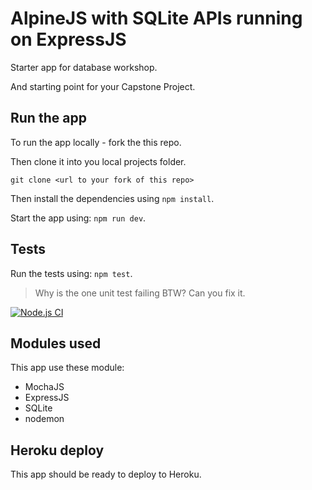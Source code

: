 # AlpineJS with SQLite APIs running on ExpressJS

Starter app for database workshop.

And starting point for your Capstone Project.

## Run the app

To run the app locally - fork the this repo.

Then clone it into you local projects folder.

```
git clone <url to your fork of this repo>
```

Then install the dependencies using `npm install`.

Start the app using: `npm run dev`.

## Tests

Run the tests using: `npm test`.

> Why is the one unit test failing BTW? Can you fix it.

[![Node.js CI](https://github.com/codex-academy/starter-app-uj-wrp-2022/actions/workflows/node.js.yml/badge.svg)](https://github.com/codex-academy/starter-app-uj-wrp-2022/actions/workflows/node.js.yml)

## Modules used

This app use these module:

* MochaJS
* ExpressJS
* SQLite
* nodemon


## Heroku deploy

This app should be ready to deploy to Heroku.

